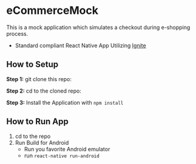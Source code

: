 #  eCommerceMock
This is a mock application which simulates a checkout during e-shopping process.

* Standard compliant React Native App Utilizing [Ignite](https://github.com/infinitered/ignite)

## How to Setup

**Step 1:** git clone this repo:

**Step 2:** cd to the cloned repo:

**Step 3:** Install the Application with `npm install`


## How to Run App

1. cd to the repo
2. Run Build for Android
    * Run you favorite Android emulator
    * run `react-native run-android`

